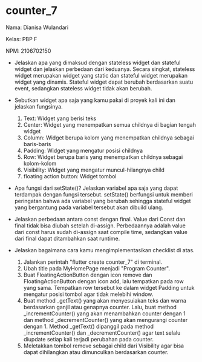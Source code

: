 # counter_7

Nama: Dianisa Wulandari

Kelas: PBP F

NPM: 2106702150

- Jelaskan apa yang dimaksud dengan stateless widget dan stateful widget dan jelaskan perbedaan dari keduanya.
Secara singkat, stateless widget merupakan widget yang static dan stateful widget merupakan widget yang dinamis. Stateful widget dapat berubah berdasarkan suatu event, sedangkan stateless widget tidak akan berubah.

- Sebutkan widget apa saja yang kamu pakai di proyek kali ini dan jelaskan fungsinya.
    1. Text: Widget yang berisi teks
    2. Center: Widget yang menempatkan semua childnya di bagian tengah widget
    3. Column: Widget berupa kolom yang menempatkan childnya sebagai baris-baris
    4. Padding: Widget yang mengatur posisi childnya
    5. Row: Widget berupa baris yang menempatkan childnya sebagai kolom-kolom
    6. Visibility: Widget yang mengatur muncul-hilangnya child
    7. floating action button: Widget tombol

- Apa fungsi dari setState()? Jelaskan variabel apa saja yang dapat terdampak dengan fungsi tersebut.
setState() berfungsi untuk memberi peringatan bahwa ada variabel yang berubah sehingga stateful widget yang bergantung pada variabel tersebut akan dibuild ulang.

- Jelaskan perbedaan antara const dengan final.
Value dari Const dan final tidak bisa diubah setelah di-assign. Perbedaannya adalah value dari const harus sudah di-assign saat compile time, sedangkan value dari final dapat ditambahkan saat runtime.

- Jelaskan bagaimana cara kamu mengimplementasikan checklist di atas.
    1. Jalankan perintah "flutter create counter_7" di terminal.
    2. Ubah title pada MyHomePage menjadi "Program Counter". 
    3. Buat FloatingActionButton dengan icon remove dan FloatingActionButton dengan icon   add, lalu tempatkan pada row yang sama. Tempatkan row tersebut ke dalam widget Padding untuk mengatur posisi tombol agar tidak melebihi window.
    4. Buat method _getText() yang akan menyesuiakan teks dan warna berdasarkan ganjil atau genapnya counter. Lalu, buat method _incrementCounter() yang akan menambahkan counter dengan 1 dan method _decrementCounter() yang akan mengurangi counter dengan 1. Method _getText() dipanggil pada method _incrementCounter() dan _decrementCounter() agar text selalu diupdate setiap kali terjadi perubahan pada counter.
    5. Meletakkan tombol remove sebagai child dari Visibility agar bisa dapat dihilangkan atau dimunculkan berdasarkan counter.